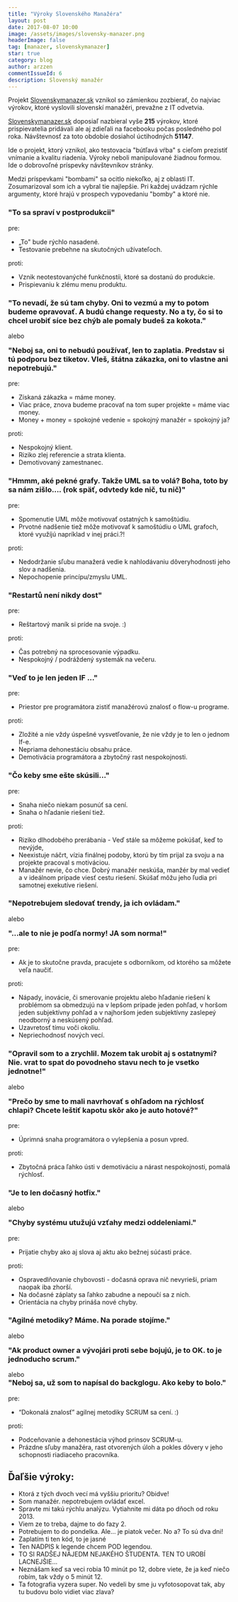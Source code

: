 ```yaml
---
title: "Výroky Slovenského Manažéra"
layout: post
date: 2017-08-07 10:00
image: /assets/images/slovensky-manazer.png
headerImage: false
tag: [manazer, slovenskymanazer]
star: true
category: blog
author: arzzen
commentIssueId: 6
description: Slovenský manažér
---
```


Projekt [Slovenskymanazer.sk](https://slovenskymanazer.sk) vznikol so zámienkou zozbierať, čo najviac výrokov, 
ktoré vyslovili slovenskí manažéri, prevažne z IT odvetvia.

[Slovenskymanazer.sk](https://slovenskymanazer.sk) doposiaľ nazbieral vyše **215** výrokov, 
ktoré prispievatelia pridávali ale aj zdieľali na facebooku počas posledného pol roka. 
Návštevnosť za toto obdobie dosiahol úctihodných **51147**.

Ide o projekt, ktorý vznikol, ako testovacia "bútľavá vŕba" s cieľom prezistiť vnímanie a kvalitu riadenia. 
Výroky neboli manipulované žiadnou formou. Ide o dobrovoľné príspevky návštevníkov stránky. 

Medzi príspevkami "bombami" sa ocitlo niekoľko, aj z oblasti IT. 
Zosumarizoval som ich a vybral tie najlepšie. 
Pri každej uvádzam rýchle argumenty, ktoré hrajú v prospech vypovedaniu "bomby" a ktoré nie. 


### "To sa spraví v postprodukcii"

pre:

- „To" bude rýchlo nasadené.
- Testovanie prebehne na skutočných užívateľoch. 

proti:

- Vznik neotestovanýché funkčnostíi, ktoré sa dostanú do produkcie.
- Prispievaniu k zlému menu produktu.


### "To nevadí, že sú tam chyby. Oni to vezmú a my to potom budeme opravovať. A budú change requesty. No a ty, čo si to chcel urobiť síce bez chýb ale pomaly budeš za kokota."
alebo
<h3 style="margin-top: 0">"Neboj sa, oni to nebudú používať, len to zaplatia. Predstav si tú podporu bez tiketov. VIeš, štátna zákazka, oni to vlastne ani nepotrebujú."</h3>

pre:

- Získaná zákazka = máme money.
- Viac práce, znova budeme pracovať na tom super projekte = máme viac money.
- Money + money = spokojné vedenie = spokojný manažér = spokojný ja?

proti:

- Nespokojný klient.
- Riziko zlej referencie a strata klienta.
- Demotivovaný zamestnanec.

### "Hmmm, aké pekné grafy. Takže UML sa to volá? Boha, toto by sa nám zišlo.... (rok späť, odvtedy kde nič, tu nič)"

pre:

- Spomenutie UML môže motivovať ostatných k samoštúdiu.
- Prvotné nadšenie tiež môže motivovať k samoštúdiu o UML grafoch, ktoré využíjú napríklad  v inej práci.?!

proti:

- Nedodržanie sľubu manažerá vedie k nahlodávaniu dôveryhodnosti jeho slov a nadšenia.
- Nepochopenie princípu/zmyslu UML.


### "Restartů není nikdy dost"

pre:

- Reštartový maník si príde na svoje. :)

proti:

- Čas potrebný na sprocesovanie výpadku.
- Nespokojný / podráždený systemák na večeru.


### "Veď to je len jeden IF ..."

pre:

- Priestor pre programátora zistiť manažérovú znalosť o flow-u programe.

proti:

- Zložité a nie vždy úspešné vysvetľovanie, že nie vždy je to len o jednom If-e.
- Nepriama dehonestáciu obsahu práce.
- Demotivácia programátora a zbytočný rast nespokojnosti.


### "Čo keby sme ešte skúsili..."

pre:

- Snaha niečo niekam posunúť sa cení.
- Snaha o hľadanie riešení tiež.

proti:

- Riziko dlhodobého prerábania - Veď stále sa môžeme pokúšať, keď to nevýjde, 
- Neexistuje náčrt, vízia finálnej podoby, ktorú by tím prijal za svoju a na projekte pracoval s motiváciou. 
- Manažér nevie, čo chce. Dobrý manažér neskúša, manžér by mal vedieť a v ideálnom prípade viesť cestu rieśení. Skúšať môžu jeho ľudia pri samotnej exekutíve riešení.


### "Nepotrebujem sledovať trendy, ja ich ovládam."
alebo
<h3 style="margin-top: 0">"...ale to nie je podľa normy! JA som norma!"</h3>

pre:

- Ak je to skutočne pravda, pracujete s odborníkom, od ktorého sa môžete veľa naučiť. 

proti:

- Nápady, inovácie, či smerovanie projektu alebo hľadanie riešení k problémom sa obmedzujú na v lepšom prípade jeden pohľad, v horšom jeden subjektívny pohľad a v najhoršom jeden subjektívny zaslepeý neodborný a neskúsený pohľad. 
- Uzavretosť tímu voči okoliu. 
- Nepriechodnosť nových vecí. 


### "Opravil som to a zrychlil. Mozem tak urobit aj s ostatnymi? Nie. vrat to spat do povodneho stavu nech to je vsetko jednotne!"
alebo 
<h3 style="margin-top: 0">"Prečo by sme to mali navrhovať s ohľadom na rýchlosť chlapi? Chcete leštiť kapotu skôr ako je auto hotové?"</h3>

pre:

- Úprimná snaha programátora o vylepšenia a posun vpred. 

proti:

- Zbytočná práca ľahko ústi v demotiváciu a nárast nespokojnosti, pomalá rýchlosť.


### "Je to len dočasný hotfix."
alebo
<h3 style="margin-top: 0">"Chyby systému utužujú vzťahy medzi oddeleniami."</h3>

pre:

- Prijatie chyby ako aj slova aj aktu ako bežnej súćasti práce.

proti:

- Ospravedlňovanie chybovosti - dočasná oprava nič nevyrieši, priam naopak iba zhorší.
- Na dočasné záplaty sa ľahko zabudne a nepoučí sa z nich.
- Orientácia na chyby prináša nové chyby.


### "Agilné metodiky? Máme. Na porade stojíme."
alebo
<h3 style="margin-top: 0">"Ak product owner a vývojári proti sebe bojujú, je to OK. to je jednoducho scrum."</h3>
alebo
<h3 style="margin-top: 0">"Neboj sa, už som to napísal do backglogu. Ako keby to bolo."</h3>

pre:

- “Dokonalá znalosť” agilnej metodiky SCRUM sa cení.  :)

proti:

- Podceňovanie a dehonestácia výhod prinsov SCRUM-u.
- Prázdne sľuby manažéra,  rast otvorených úloh a pokles dôvery v jeho schopnosti riadiaceho pracovníka.  


<div class="breaker"></div>

## Ďaľšie výroky:

- Ktorá z tých dvoch vecí má vyššiu prioritu? Obidve!
- Som manažér. nepotrebujem ovládať excel.
- Spravte mi takú rýchlu analýzu. Vytiahnite mi dáta po dňoch od roku 2013.
- Viem ze to treba, dajme to do fazy 2.
- Potrebujem to do pondelka. Ale... je piatok večer. No a? To sú dva dni!
- Zaplatím ti ten kód, to je jasné
- Ten NADPIS k legende chcem POD legendou.
- TO SI RADŠEJ NÁJEDM NEJAKÉHO ŠTUDENTA. TEN TO UROBÍ LACNEJŠIE...
- Neznášam keď sa veci robia 10 minút po 12, dobre viete, že ja keď niečo robím, tak vždy o 5 minút 12.
- Ta fotografia vyzera super. No vedeli by sme ju vyfotosopovat tak, aby tu budovu bolo vidiet viac zlava?
